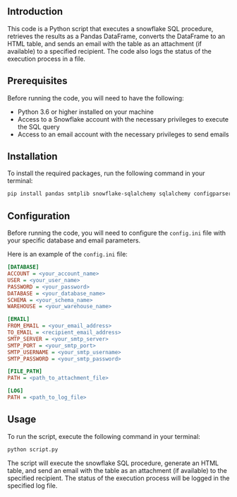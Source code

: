 ## Introduction

This code is a Python script that executes a snowflake SQL procedure, retrieves the results as a Pandas DataFrame, converts the DataFrame to an HTML table, and sends an email with the table as an attachment (if available) to a specified recipient. The code also logs the status of the execution process in a file.

## Prerequisites

Before running the code, you will need to have the following:

- Python 3.6 or higher installed on your machine
- Access to a Snowflake account with the necessary privileges to execute the SQL query
- Access to an email account with the necessary privileges to send emails

## Installation

To install the required packages, run the following command in your terminal:

```bash
pip install pandas smtplib snowflake-sqlalchemy sqlalchemy configparser
```

## Configuration

Before running the code, you will need to configure the `config.ini` file with your specific database and email parameters. 

Here is an example of the `config.ini` file:

```ini
[DATABASE]
ACCOUNT = <your_account_name>
USER = <your_user_name>
PASSWORD = <your_password>
DATABASE = <your_database_name>
SCHEMA = <your_schema_name>
WAREHOUSE = <your_warehouse_name>

[EMAIL]
FROM_EMAIL = <your_email_address>
TO_EMAIL = <recipient_email_address>
SMTP_SERVER = <your_smtp_server>
SMTP_PORT = <your_smtp_port>
SMTP_USERNAME = <your_smtp_username>
SMTP_PASSWORD = <your_smtp_password>

[FILE_PATH]
PATH = <path_to_attachment_file>

[LOG]
PATH = <path_to_log_file>
```

## Usage

To run the script, execute the following command in your terminal:

```bash
python script.py
```

The script will execute the snowflake SQL procedure, generate an HTML table, and send an email with the table as an attachment (if available) to the specified recipient. The status of the execution process will be logged in the specified log file.
